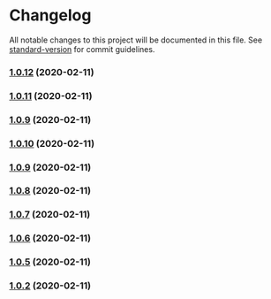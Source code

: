 # Changelog

All notable changes to this project will be documented in this file. See [standard-version](https://github.com/conventional-changelog/standard-version) for commit guidelines.

### [1.0.12](https://github.com/dazzzed/neumorphic/compare/v1.0.11...v1.0.12) (2020-02-11)

### [1.0.11](https://github.com/dazzzed/neumorphic/compare/v1.0.10...v1.0.11) (2020-02-11)

### [1.0.9](https://github.com/dazzzed/neumorphic/compare/v1.0.10...v1.0.9) (2020-02-11)

### [1.0.10](https://github.com/dazzzed/neumorphic/compare/v1.0.9...v1.0.10) (2020-02-11)

### [1.0.9](https://github.com/dazzzed/neumorphic/compare/v1.0.8...v1.0.9) (2020-02-11)

### [1.0.8](https://github.com/dazzzed/neumorphic/compare/v1.0.7...v1.0.8) (2020-02-11)

### [1.0.7](https://github.com/dazzzed/neumorphic/compare/v1.0.6...v1.0.7) (2020-02-11)

### [1.0.6](https://github.com/dazzzed/neumorphic/compare/v1.0.5...v1.0.6) (2020-02-11)

### [1.0.5](https://github.com/dazzzed/neumorphic/compare/v1.0.4...v1.0.5) (2020-02-11)

### [1.0.2](https://github.com/dazzzed/neumorphic/compare/v1.0.4...v1.0.2) (2020-02-11)
